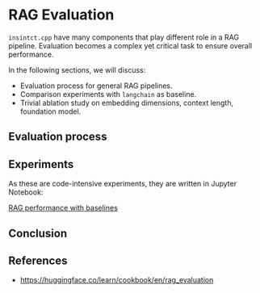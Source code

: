 # RAG Evaluation

`insintct.cpp` have many components that play different role in a RAG pipeline. Evaluation becomes a complex yet critical task to ensure overall performance.

In the following sections, we will discuss:

* Evaluation process for general RAG pipelines.
* Comparison experiments with `langchain` as baseline.
* Trivial ablation study on embedding dimensions, context length, foundation model.

## Evaluation process

## Experiments

As these are code-intensive experiments, they are written in Jupyter Notebook:

[RAG performance with baselines](./rag_evaluation.ipynb)

## Conclusion


## References

* https://huggingface.co/learn/cookbook/en/rag_evaluation